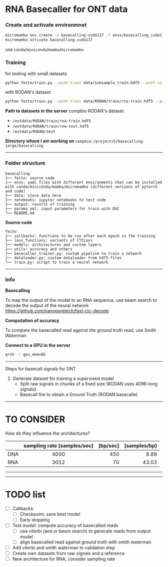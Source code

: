 # RNA Basecaller for ONT data

### Create and activate environmnet
```bash
micromamba env create -n basecalling-cuda117 -f envs/basecalling_cuda11.7_pytorch2.yml
micromamba activate basecalling-cuda117
```
use `conda`/`miniconda`/`mamba`/`micromamba`

### Training
for testing with small datasets
```bash
python feito/train.py --path-train data/subsample_train.hdf5 --path-val data/subsample_val.hdf5 --model Rodan --epochs 5 --batch-size 16
```

with RODAN's dataset
```bash
python feito/train.py --path-train data/RODAN/train/rna-train.hdf5 --path-val data/RODAN/train/rna-valid.hdf5 --model Rodan --epochs 5 --batch-size 64 --device cuda
```

**Path to datasets in the server** compbio
RODAN's dataset
- `/extdata/RODAN/train/rna-train.hdf5`
- `/extdata/RODAN/train/rna-test.hdf5`
- `/extdata/RODAN/test`

**Directory where I am working on**
`compbio:/projects5/basecalling-jorge/basecalling`
___ 
### Folder structure
```
basecalling
├── feito: source code
├── envs: yaml files with different environments that can be installed with conda/miniconda/mamba/micromamba (different versions of pytorch and cuda)
├── data: store data here
├── notebooks: jupyter notebooks to test code
├── output: results of training
├── params.yml: input parameters for train with DVC
└── README.md
```

**Source code** 
```
feito
├── callbacks: functions to be run after each epoch in the training
├── loss_functions: variants of CTCLoss
├── models: architectures and custom layers
├── utils: accuracy and others
├── basecaller_trainer.py: custom pipeline to train a network
├── dataloader.py: custom dataloader from hdf5 files
└── train.py: script to train a neural network
```

___

### Info

**Basecalling**

To map the output of the model to an RNA sequence, use beam search to decode the output of the neural network https://github.com/nanoporetech/fast-ctc-decode

**Computation of accuracy**

To compare the basecalled read against the ground truth read, use Smith Waterman 

**Connect to a GPU in the server**

```bash
qrsh -l gpu_mem=8G
```
___ 
Steps for basecall signals for ONT

1. Generate dataset for training a supervised model
    - Split raw signals in chunks of a fixed size (RODAN uses 4096-long signals)
    - Basecall the to obtain a Ground Truth (RODAN basecalle)

___
# TO CONSIDER

How do they influence the architectures?  


|          | sampling rate [samples/sec] |  [bp/sec]  |  [samples/bp]  |
|----------|:---------------------------:|-----------:|---------------:|
| DNA      |            4000             |     450    |       8.89     |
| RNA      |            3012             |      70    |      43.03     | 


___
___
# TODO list
- [ ] Callbacks:
    - [ ] Checkpoint: save best model
    - [ ] Early stopping
- [ ] Test model: compute accuracy of basecalled reads
    - [ ] use viterbi (and or beam search) to generate reads from output model
    - [ ] align basecalled read against ground truth with smith waterman
- [ ] Add viterbi and smith waterman to validation step
- [ ] Create own datasets from raw signals and a reference
- [ ] New architecture for RNA, consider sampling rate  

